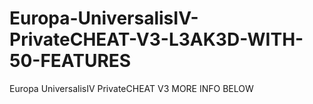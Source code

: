 # Europa-UniversalisIV-PrivateCHEAT-V3-L3AK3D-WITH-50-FEATURES
Europa UniversalisIV PrivateCHEAT V3 MORE INFO BELOW
